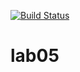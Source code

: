 [![Build Status](https://travis-ci.org/MorozzoFFF/lab05.svg?branch=master)](https://travis-ci.org/MorozzoFFF/lab05)
# lab05
